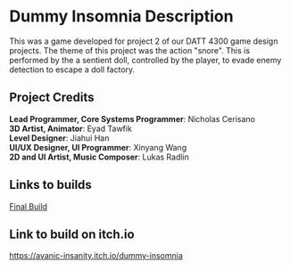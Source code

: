 # Dummy Insomnia Description
This was a game developed for project 2 of our DATT 4300 game design projects. The theme of this project was the action "snore".
This is performed by the a sentient doll, controlled by the player, to evade enemy detection to escape a doll factory.

## Project Credits
<b>Lead Programmer, Core Systems Programmer</b>: Nicholas Cerisano<br>
<b>3D Artist, Animator</b>: Eyad Tawfik<br>
<b>Level Designer</b>: Jiahui Han<br>
<b>UI/UX Designer, UI Programmer</b>: Xinyang Wang<br>
<b>2D and UI Artist, Music Composer</b>: Lukas Radlin<br>

## Links to builds
[Final Build](https://github.com/EpicNicks/SleepySlothGame/releases/tag/build)

## Link to build on itch.io
https://avanic-insanity.itch.io/dummy-insomnia
